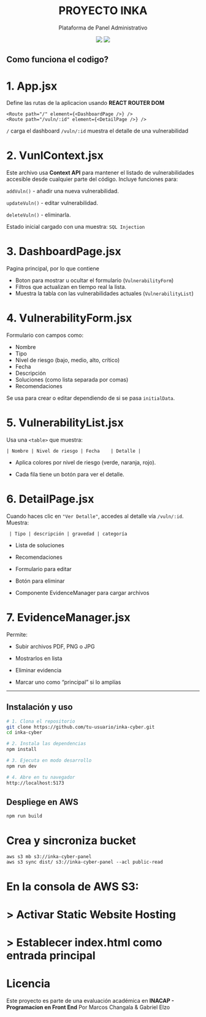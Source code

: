 <h1 align="center">PROYECTO INKA</h1>
<p align="center">Plataforma de Panel Administrativo</p>

<p align="center">
  <img src="https://img.shields.io/badge/React-18-blue?logo=react" />
  <img src="https://img.shields.io/badge/Estado-En%20Desarrollo-yellow" />
</p>

## Como funciona el codigo?

# 1. App.jsx
Define las rutas de la aplicacion usando **REACT ROUTER DOM**
```
<Route path="/" element={<DashboardPage />} />
<Route path="/vuln/:id" element={<DetailPage />} />
```
``/`` carga el dashboard
```/vuln/:id``` muestra el detalle de una vulnerabilidad

# 2. VunlContext.jsx
Este archivo usa **Context API** para mantener el listado de vulnerabilidades accesible desde cualquier parte del código. Incluye funciones para:

```addVuln()``` - añadir una nueva vulnerabilidad.

```updateVuln()``` - editar vulnerabilidad.

```deleteVuln()``` - eliminarla.

Estado inicial cargado con una muestra: ```SQL Injection```

# 3. DashboardPage.jsx
Pagina principal, por lo que contiene
- Boton para mostrar u ocultar el formulario (```VulnerabilityForm```)
- Filtros que actualizan en tiempo real la lista.
- Muestra la tabla con las vulnerabilidades actuales (```VulnerabilityList```)

# 4. VulnerabilityForm.jsx
Formulario con campos como:
- Nombre
- Tipo
- Nivel de riesgo (bajo, medio, alto, crítico)
- Fecha
- Descripción
- Soluciones (como lista separada por comas)
- Recomendaciones

Se usa para crear o editar dependiendo de si se pasa ``initialData``.

# 5. VulnerabilityList.jsx
Usa una ```<table>``` que muestra:

``| Nombre | Nivel de riesgo | Fecha	| Detalle |``

- Aplica colores por nivel de riesgo (verde, naranja, rojo).

- Cada fila tiene un botón para ver el detalle.

# 6. DetailPage.jsx
Cuando haces clic en ``"Ver Detalle"``, accedes al detalle vía ``/vuln/:id``. Muestra:

``` | Tipo | descripción | gravedad | categoría```

- Lista de soluciones

- Recomendaciones

- Formulario para editar

- Botón para eliminar

- Componente EvidenceManager para cargar archivos

# 7. EvidenceManager.jsx 
Permite:

- Subir archivos PDF, PNG o JPG

- Mostrarlos en lista

- Eliminar evidencia

- Marcar uno como “principal” si lo amplías


---

## Instalación y uso

```bash
# 1. Clona el repositorio
git clone https://github.com/tu-usuario/inka-cyber.git
cd inka-cyber

# 2. Instala las dependencias
npm install

# 3. Ejecuta en modo desarrollo
npm run dev

# 4. Abre en tu navegador
http://localhost:5173
```
## Despliege en AWS

``npm run build``

# Crea y sincroniza bucket
```
aws s3 mb s3://inka-cyber-panel
aws s3 sync dist/ s3://inka-cyber-panel --acl public-read
```

# En la consola de AWS S3:
# > Activar Static Website Hosting
# > Establecer index.html como entrada principal

# Licencia

Este proyecto es parte de una evaluación académica en **INACAP - Programacion en Front End** Por Marcos Changala & Gabriel Elzo
